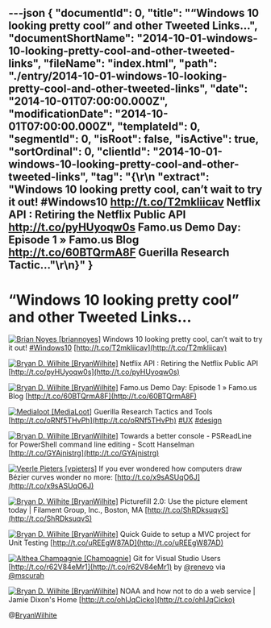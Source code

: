 ---json
{
  "documentId": 0,
  "title": "“Windows 10 looking pretty cool” and other Tweeted Links…",
  "documentShortName": "2014-10-01-windows-10-looking-pretty-cool-and-other-tweeted-links",
  "fileName": "index.html",
  "path": "./entry/2014-10-01-windows-10-looking-pretty-cool-and-other-tweeted-links",
  "date": "2014-10-01T07:00:00.000Z",
  "modificationDate": "2014-10-01T07:00:00.000Z",
  "templateId": 0,
  "segmentId": 0,
  "isRoot": false,
  "isActive": true,
  "sortOrdinal": 0,
  "clientId": "2014-10-01-windows-10-looking-pretty-cool-and-other-tweeted-links",
  "tag": "{\r\n  \"extract\": \"Windows 10 looking pretty cool, can’t wait to try it out! #Windows10 <http://t.co/T2mkliicav>  Netflix API : Retiring the Netflix Public API <http://t.co/pyHUyoqw0s>  Famo.us Demo Day: Episode 1 » Famo.us Blog <http://t.co/60BTQrmA8F>  Guerilla Research Tactic...\"\r\n}"
}
---

# “Windows 10 looking pretty cool” and other Tweeted Links…

[<img alt="Brian Noyes [briannoyes]" src="https://songhay.blob.core.windows.net/shared-social-twitter/briannoyes.jpeg">](http://t.co/QzSU72oAoB "Brian Noyes [briannoyes]") <span>Windows 10 looking pretty cool, can’t wait to try it out! [#Windows10](http://search.twitter.com/search?q=%23Windows10) [http://t.co/T2mkliicav](http://t.co/T2mkliicav)</span>

[<img alt="Bryan D. Wilhite [BryanWilhite]" src="https://songhay.blob.core.windows.net/shared-social-twitter/BryanWilhite.jpeg">](http://t.co/UNdqV0Z1zz "Bryan D. Wilhite [BryanWilhite]") <span>Netflix API : Retiring the Netflix Public API [http://t.co/pyHUyoqw0s](http://t.co/pyHUyoqw0s)</span>

[<img alt="Bryan D. Wilhite [BryanWilhite]" src="https://songhay.blob.core.windows.net/shared-social-twitter/BryanWilhite.jpeg">](http://t.co/UNdqV0Z1zz "Bryan D. Wilhite [BryanWilhite]") <span>Famo.us Demo Day: Episode 1 » Famo.us Blog [http://t.co/60BTQrmA8F](http://t.co/60BTQrmA8F)</span>

[<img alt="Medialoot [MediaLoot]" src="https://songhay.blob.core.windows.net/shared-social-twitter/MediaLoot.png">](http://t.co/mBCFBlwXVS "Medialoot [MediaLoot]") <span>Guerilla Research Tactics and Tools [http://t.co/oRNf5THvPh](http://t.co/oRNf5THvPh) [#UX](http://search.twitter.com/search?q=%23UX) [#design](http://search.twitter.com/search?q=%23design)</span>

[<img alt="Bryan D. Wilhite [BryanWilhite]" src="https://songhay.blob.core.windows.net/shared-social-twitter/BryanWilhite.jpeg">](http://t.co/UNdqV0Z1zz "Bryan D. Wilhite [BryanWilhite]") <span>Towards a better console - PSReadLine for PowerShell command line editing - Scott Hanselman [http://t.co/GYAjnistrg](http://t.co/GYAjnistrg)</span>

[<img alt="Veerle Pieters [vpieters]" src="https://songhay.blob.core.windows.net/shared-social-twitter/vpieters.png">](http://t.co/A4ZEwCEPEs "Veerle Pieters [vpieters]") <span>If you ever wondered how computers draw Bézier curves wonder no more: [http://t.co/x9sASUqO6J](http://t.co/x9sASUqO6J)</span>

[<img alt="Bryan D. Wilhite [BryanWilhite]" src="https://songhay.blob.core.windows.net/shared-social-twitter/BryanWilhite.jpeg">](http://t.co/UNdqV0Z1zz "Bryan D. Wilhite [BryanWilhite]") <span>Picturefill 2.0: Use the picture element today | Filament Group, Inc., Boston, MA [http://t.co/ShRDksuqvS](http://t.co/ShRDksuqvS)</span>

[<img alt="Bryan D. Wilhite [BryanWilhite]" src="https://songhay.blob.core.windows.net/shared-social-twitter/BryanWilhite.jpeg">](http://t.co/UNdqV0Z1zz "Bryan D. Wilhite [BryanWilhite]") <span>Quick Guide to setup a MVC project for Unit Testing [http://t.co/uREEgW87AD](http://t.co/uREEgW87AD)</span>

[<img alt="Althea Champagnie [Champagnie]" src="https://songhay.blob.core.windows.net/shared-social-twitter/Champagnie.jpeg">](http://t.co/gz6AV5nqvS "Althea Champagnie [Champagnie]") <span>Git for Visual Studio Users [http://t.co/r62V84eMr1](http://t.co/r62V84eMr1) by [@renevo](http://twitter.com/renevo) via [@mscurah](http://twitter.com/mscurah)</span>

[<img alt="Bryan D. Wilhite [BryanWilhite]" src="https://songhay.blob.core.windows.net/shared-social-twitter/BryanWilhite.jpeg">](http://t.co/UNdqV0Z1zz "Bryan D. Wilhite [BryanWilhite]") <span>NOAA and how not to do a web service | Jamie Dixon's Home [http://t.co/ohIJqCicko](http://t.co/ohIJqCicko)</span>

@[BryanWilhite](https://twitter.com/BryanWilhite)
